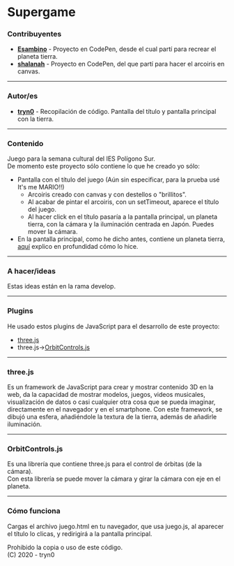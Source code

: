 # Supergame

### Contribuyentes
- __[Esambino](https://codepen.io/Esambino/pen/Ahlxi)__ - Proyecto en CodePen, desde el cual partí para recrear el planeta tierra.
- __[shalanah](https://codepen.io/shalanah/pen/ymRpPd)__ - Proyecto en CodePen, del que partí para hacer el arcoiris en canvas.

___

### Autor/es
- __[tryn0](https://github.com/tryn0)__ - Recopilación de código. Pantalla del título y pantalla principal con la tierra.

___

### Contenido
Juego para la semana cultural del IES Polígono Sur.  
De momento este proyecto sólo contiene lo que he creado yo sólo:  
+ Pantalla con el título del juego (Aún sin especificar, para la prueba usé It's me MARIO!!)
    + Arcoiris creado con canvas y con destellos o "brillitos".
    + Al acabar de pintar el arcoiris, con un setTimeout, aparece el título del juego.
    + Al hacer click en el título pasaría a la pantalla principal, un planeta tierra, con la cámara y la iluminación centrada en Japón. Puedes mover la cámara.
+ En la pantalla principal, como he dicho antes, contiene un planeta tierra, [aquí](###three.js) explico en profundidad cómo lo hice.
___

### A hacer/ideas
Estas ideas están en la rama develop.

___

### Plugins
He usado estos plugins de JavaScript para el desarrollo de este proyecto:
+ [three.js](https://threejs.org/)
+ three.js->[OrbitControls.js](https://threejs.org/docs/#examples/en/controls/OrbitControls)

___

### three.js
Es un framework de JavaScript para crear y mostrar contenido 3D en la web, da la capacidad de mostrar modelos, juegos, videos musicales, visualización de datos o casi cualquier otra cosa que se pueda imaginar, directamente en el navegador y en el smartphone.
Con este framework, se dibujó una esfera, añadiéndole la textura de la tierra, además de añadirle iluminación.

___

### OrbitControls.js
Es una librería que contiene three.js para el control de órbitas (de la cámara).  
Con esta librería se puede mover la cámara y girar la cámara con eje en el planeta.

___

### Cómo funciona
Cargas el archivo juego.html en tu navegador, que usa juego.js, al aparecer el título lo clicas, y redirigirá a la pantalla principal.

Prohibido la copia o uso de este código.  
(C) 2020 - tryn0 